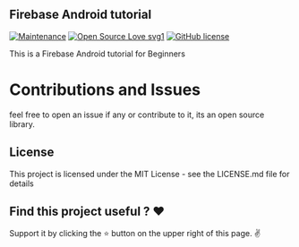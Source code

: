 ## Firebase Android  tutorial

[![Maintenance](https://img.shields.io/badge/Maintained%3F-yes-green.svg)](https://GitHub.com/Naereen/StrapDown.js/graphs/commit-activity)
[![Open Source Love svg1](https://badges.frapsoft.com/os/v1/open-source.svg?v=103)](https://github.com/ellerbrock/open-source-badges/)
[![GitHub license](https://img.shields.io/github/license/Naereen/StrapDown.js.svg)](https://github.com/Naereen/StrapDown.js/blob/master/LICENSE)

This is a Firebase Android tutorial for Beginners 

# Contributions and Issues

feel free to open an issue if any or contribute to it, its an open source library.

 ## License

 This project is licensed under the MIT License - see the LICENSE.md file for details

 ## Find this project useful ? ❤️
Support it by clicking the ⭐ button on the upper right of this page. ✌️